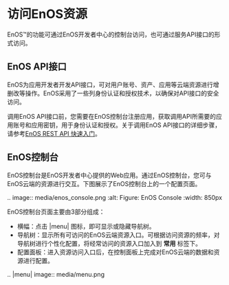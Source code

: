 # 访问EnOS资源

EnOS™的功能可通过EnOS开发者中心的控制台访问，也可通过服务API接口的形式访问。

## EnOS API接口

EnOS为应用开发者开发API接口，可对用户账号、资产、应用等云端资源进行增删改等操作。EnOS采用了一些列身份认证和授权技术，以确保对API接口的安全访问。

调用EnOS API接口前，您需要在EnOS控制台注册应用，获取调用API所需要的应用账号和应用密钥，用于身份认证和授权。关于调用EnOS API接口的详细步骤，请参考[EnOS REST API 快速入门](https://docs.envisioniot.com/docs/app-development/zh_CN/latest/gettingstarted_api.html)。

## EnOS控制台

EnOS控制台是EnOS开发者中心提供的Web应用。通过EnOS控制台，您可与EnOS云端的资源进行交互。下图展示了EnOS控制台上的一个配置页面。

.. image:: media/enos_console.png
   :alt: Figure: EnOS Console
   :width: 850px

EnOS控制台页面主要由3部分组成：

- 横幅：点击 |menu| 图标，即可显示或隐藏导航树。
- 导航树：显示所有可访问的EnOS云端资源入口。可根据访问资源的频率，对导航树进行个性化配置，将经常访问的资源入口加入到 **常用** 标签下。
- 配置面板：进入资源访问入口后，在控制面板上完成对EnOS云端的数据和资源进行配置。

.. |menu| image:: media/menu.png

<!--end-->
